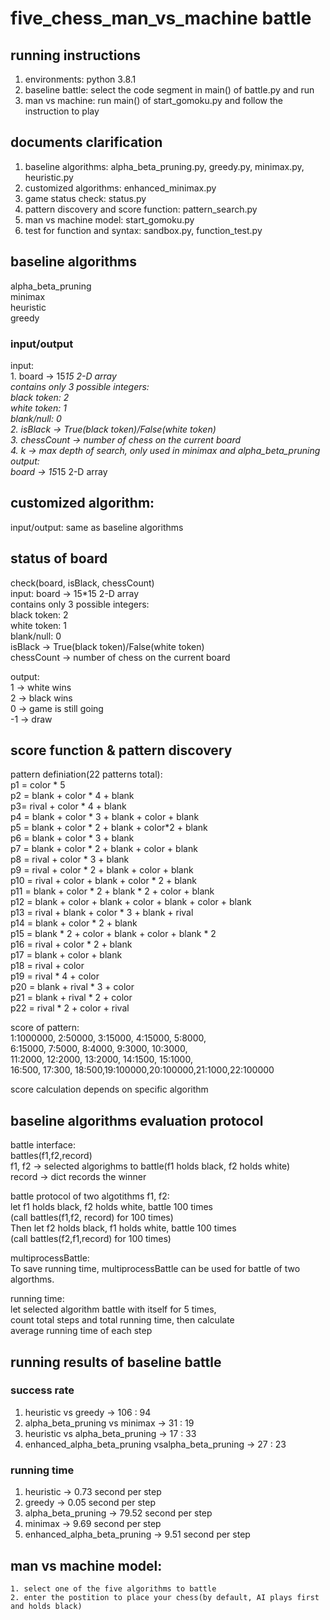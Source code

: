 # five_chess_man_vs_machine battle

## running instructions
1. environments: python 3.8.1
2. baseline battle: select the code segment in main() of battle.py and run
3. man vs machine: run main() of start_gomoku.py and follow the instruction to play

## documents clarification
1. baseline algorithms: alpha_beta_pruning.py, greedy.py, minimax.py, heuristic.py
2. customized algorithms: enhanced_minimax.py
3. game status check: status.py
4. pattern discovery and score function: pattern_search.py
5. man vs machine model: start_gomoku.py
6. test for function and syntax: sandbox.py, function_test.py

## baseline algorithms
alpha_beta_pruning<br>
minimax<br>
heuristic<br>
greedy<br>
### input/output
input: <br>
    1. board -> 15*15 2-D array<br>
         contains only 3 possible integers:<br>
         black token: 2<br>
         white token: 1<br>
         blank/null: 0<br>
    2. isBlack -> True(black token)/False(white token)<br>
    3. chessCount -> number of chess on the current board<br>
    4. k -> max depth of search, only used in minimax and alpha_beta_pruning<br>
output: <br>
     board -> 15*15 2-D array<br>

## customized algorithm: 
input/output: same as baseline algorithms


## status of board
check(board, isBlack, chessCount)<br>
input: 
    board -> 15*15 2-D array<br>
         contains only 3 possible integers:<br>
         black token: 2<br>
         white token: 1<br>
         blank/null: 0<br>
    isBlack -> True(black token)/False(white token)<br>
    chessCount -> number of chess on the current board<br>

output:<br>
    1 -> white wins<br>
    2 -> black wins<br>
    0 -> game is still going<br>
    -1 -> draw<br>

## score function & pattern discovery
pattern definiation(22 patterns total):<br>
    p1 = color * 5<br>
    p2 = blank + color * 4 + blank<br>
    p3= rival + color * 4 + blank<br>
    p4 = blank + color * 3 + blank + color + blank<br>
    p5 = blank + color * 2 + blank + color*2 + blank<br>
    p6 = blank + color * 3 + blank<br>
    p7 = blank + color * 2 + blank + color + blank<br>
    p8 = rival + color * 3 + blank<br>
    p9 = rival + color * 2 + blank + color + blank<br>
    p10 = rival + color + blank + color * 2 + blank<br>
    p11 = blank + color * 2 + blank * 2 + color + blank<br>
    p12 = blank + color + blank + color + blank + color + blank<br>
    p13 = rival + blank + color * 3 + blank + rival<br>
    p14 = blank + color * 2 + blank<br>
    p15 = blank * 2 + color + blank + color + blank * 2<br>
    p16 = rival + color * 2 + blank<br>
    p17 = blank + color + blank<br>
    p18 = rival + color<br>
    p19 = rival * 4 + color<br>
    p20 = blank + rival * 3 + color<br>
    p21 = blank + rival * 2 + color<br>
    p22 = rival * 2 + color + rival<br>

score of pattern:<br>
    1:1000000, 2:50000, 3:15000, 4:15000, 5:8000,<br>
    6:15000, 7:5000, 8:4000, 9:3000, 10:3000,<br>
    11:2000, 12:2000, 13:2000, 14:1500, 15:1000,<br>
    16:500, 17:300, 18:500,19:100000,20:100000,21:1000,22:100000<br>

score calculation depends on specific algorithm<br>

## baseline algorithms evaluation protocol
battle interface: <br>
    battles(f1,f2,record) <br>
    f1, f2 -> selected algorighms to battle(f1 holds black, f2 holds white)<br>
    record -> dict records the winner<br>

battle protocol of two algotithms f1, f2:<br>
    let f1 holds black, f2 holds white, battle 100 times<br>
    (call battles(f1,f2, record) for 100 times)<br>
    Then let f2 holds black, f1 holds white, battle 100 times<br>
    (call battles(f2,f1,record) for 100 times)<br>

multiprocessBattle:<br>
    To save running time, multiprocessBattle can be used for battle of two algorthms.<br>

running time:<br>
    let selected algorithm battle with itself for 5 times, <br>
    count total steps and total running time, then calculate <br>
    average running time of each step <br>

## running results of baseline battle
### success rate
1. heuristic vs greedy -> 106 : 94
2. alpha_beta_pruning vs minimax -> 31 : 19
3. heuristic vs alpha_beta_pruning -> 17 : 33
4. enhanced_alpha_beta_pruning vsalpha_beta_pruning -> 27 : 23

### running time
1. heuristic -> 0.73 second per step
2. greedy -> 0.05 second per step
3. alpha_beta_pruning -> 79.52 second per step
4. minimax -> 9.69 second per step
5. enhanced_alpha_beta_pruning -> 9.51 second per step

## man vs machine model:
    1. select one of the five algorithms to battle
    2. enter the postition to place your chess(by default, AI plays first and holds black)

